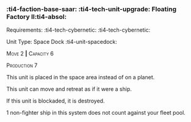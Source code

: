### :ti4-faction-base-saar: :ti4-tech-unit-upgrade: **Floating Factory II**:ti4-absol:

Requirements: :ti4-tech-cybernetic: :ti4-tech-cybernetic:

Unit Type: Space Dock :ti4-unit-spacedock:

<span style="font-variant:small-caps;">Move 2</span> __|__ <span style="font-variant:small-caps;">Capacity 6</span>

<span style="font-variant:small-caps;">Production 7</span>

This unit is placed in the space area instead of on a planet.

This unit can move and retreat as if it were a ship.

If this unit is blockaded, it is destroyed.

1 non-fighter ship in this system does not count against your fleet pool.
